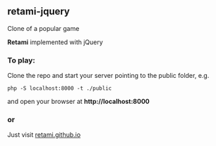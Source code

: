 ## retami-jquery

Clone of a popular game

**Retami** implemented with jQuery

### To play:

Clone the repo and start your server pointing to the public folder, e.g.
```
php -S localhost:8000 -t ./public
```
and open your browser at **http://localhost:8000**
### or

Just visit [retami.github.io][1]

[1]: https://retami.github.io
